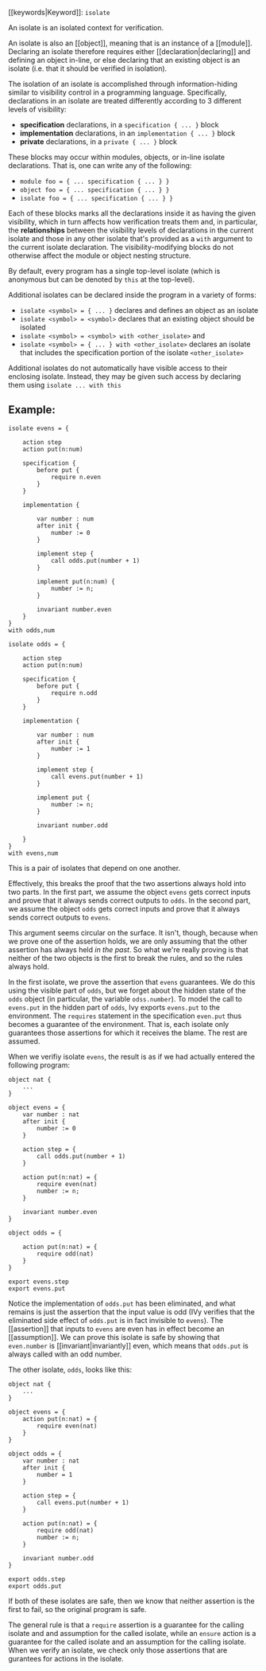 [[keywords|Keyword]]: `isolate`

An isolate is an isolated context for verification.

An isolate is also an [[object]], meaning that is an instance of a [[module]]. Declaring an isolate therefore requires either [[declaration|declaring]] and defining an object in-line, or else declaring that an existing object is an isolate (i.e. that it should be verified in isolation).

The isolation of an isolate is accomplished through information-hiding similar to visibility control in a programming language. Specifically, declarations in an isolate are treated differently according to 3 different levels of visibility:

  - **specification** declarations, in a `specification { ... }` block
  - **implementation** declarations, in an `implementation { ... }` block 
  - **private** declarations, in a `private { ... }` block

These blocks may occur within modules, objects, or in-line isolate declarations. That is, one can write any of the following:

  - `module foo = { ... specification { ... } }`
  - `object foo = { ... specification { ... } }`
  - `isolate foo = { ... specification { ... } }`

Each of these blocks marks all the declarations inside it as having the given visibility, which in turn affects how verification treats them and, in particular, the **relationships** between the visibility levels of declarations in the current isolate and those in any other isolate that's provided as a `with` argument to the current isolate declaration. The visibility-modifying blocks do not otherwise affect the module or object nesting structure. 

By default, every program has a single top-level isolate (which is anonymous but can be denoted by `this` at the top-level). 

Additional isolates can be declared inside the program in a variety of forms:
  - `isolate <symbol> = { ... }` declares and defines an object as an isolate
  - `isolate <symbol> = <symbol>` declares that an existing object should be isolated
  - `isolate <symbol> = <symbol> with <other_isolate>` and
  - `isolate <symbol> = { ... } with <other_isolate>` declares an isolate that includes the specification portion of the isolate `<other_isolate>`

Additional isolates do not automatically have visible access to their enclosing isolate. Instead, they may be given such access by declaring them using `isolate ... with this`

## Example:

```
isolate evens = {

    action step
    action put(n:num)

    specification {
        before put {
            require n.even
        }
    }

    implementation {

        var number : num
        after init {
            number := 0
        }

        implement step {
            call odds.put(number + 1)
        }

        implement put(n:num) {
            number := n;
        }

        invariant number.even
    }
}
with odds,num

isolate odds = {

    action step
    action put(n:num)

    specification {
        before put {
            require n.odd
        }
    }

    implementation {

        var number : num
        after init {
            number := 1
        }

        implement step {
            call evens.put(number + 1)
        }

        implement put {
            number := n;
        }

        invariant number.odd

    }
}
with evens,num
```

This is a pair of isolates that depend on one another. 

Effectively, this breaks the proof that the two assertions always hold into two parts. In the first part, we assume the object `evens` gets correct inputs and prove that it always sends correct outputs to `odds`. In the second part, we assume the object `odds` gets correct inputs and prove that it always sends correct outputs to `evens`.

This argument seems circular on the surface. It isn't, though, because when we prove one of the assertion holds, we are only assuming that the other assertion has always held *in the past*. So what we're really proving is that neither of the two objects is the first to break the rules, and so the rules always hold.

In the first isolate, we prove the assertion that `evens` guarantees. We do this using the visible part of `odds`, but we forget about the hidden state of the `odds` object (in particular, the variable `odss.number`). To model the call to `evens.put` in the hidden part of `odds`, Ivy exports `evens.put` to the environment. The `requires` statement in the specification `even.put` thus becomes a guarantee of the environment. That is, each isolate only guarantees those assertions for which it receives the blame. The rest are assumed.

When we verifiy isolate `evens`, the result is as if we had actually entered the following program:

```
object nat {
    ...
}

object evens = {
    var number : nat
    after init {
        number := 0
    }

    action step = {
        call odds.put(number + 1)
    }

    action put(n:nat) = {
        require even(nat)
        number := n;
    }

    invariant number.even
}

object odds = {

    action put(n:nat) = {
        require odd(nat)
    }
}

export evens.step
export evens.put
```

Notice the implementation of `odds.put` has been eliminated, and what remains is just the assertion that the input value is odd (IVy verifies that the eliminated side effect of `odds.put` is in fact invisible to `evens`). The [[assertion]] that inputs to `evens` are even has in effect become an [[assumption]]. We can prove this isolate is safe by showing that `even.number` is [[invariant|invariantly]] even, which means that `odds.put` is always called with an odd number.

The other isolate, `odds`, looks like this:

```
object nat {
    ...
}

object evens = {
    action put(n:nat) = {
        require even(nat)
    }
}

object odds = {
    var number : nat
    after init {
        number = 1
    }

    action step = {
        call evens.put(number + 1)
    }

    action put(n:nat) = {
        require odd(nat)
        number := n;
    }

    invariant number.odd
}

export odds.step
export odds.put
```

If both of these isolates are safe, then we know that neither assertion is the first to fail, so the original program is safe.

The general rule is that a `require` assertion is a guarantee for the calling isolate and and assumption for the called isolate, while an `ensure` action is a guarantee for the called isolate and an assumption for the calling isolate. When we verify an isolate, we check only those assertions that are gurantees for actions in the isolate.
